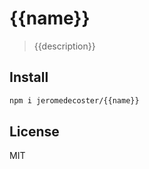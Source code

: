 # {{name}}

> {{description}}

## Install

```bash
npm i jeromedecoster/{{name}}
```

## License

MIT
